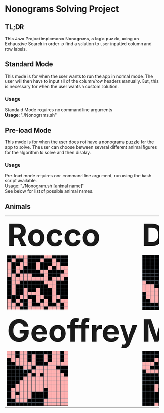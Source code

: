 <h1>Nonograms Solving Project</h1>

<h2>TL;DR</h2>
<p>
  This Java Project implements Nonograms, a logic puzzle, using an Exhaustive Search in order to find a solution to user inputted column and row labels. 
</p>

<h2>Standard Mode</h2>
<p>
  This mode is for when the user wants to run the app in normal mode. The user will then have to input all of the 
  column/row headers manually. But, this is necessary for when the user wants a custom solution. 
</p>

<h3>Usage</h3>
<p>
  Standard Mode requires no command line arguments <br>
  <b>Usage</b>: "./Nonograms.sh"
</p>

<h2>Pre-load Mode</h2>
<p>
  This mode is for when the user does not have a nonograms puzzle for the app to solve. The user can choose between several 
  different animal figures for the algorithm to solve and then display. 
</p>

<h3>Usage</h3>
<p>
  Pre-load mode requires one command line argument, run using the bash script available. <br>
  Usage: "./Nonogram.sh [animal name]"<br>
  See below for list of possible animal names. 
</p>

<h2>Animals</h2>

<table border="0">
 <tr>
    <td><b style="font-size:100px">Rocco</b></td>
    <td><b style="font-size:100px">David</b></td>
 </tr>
 <tr>
    <td>
      <img src="/images/Rocco.png" width="200" />
    </td>
    <td>
      <img src="/images/David.png" width="200" /> 
    </td>
 </tr>
  
 <tr>
    <td><b style="font-size:100px">Geoffrey</b></td>
    <td><b style="font-size:100px">Maurice</b></td>
 </tr>
 <tr>
    <td>
      <img src="/images/Geoffrey.png" width="200" />
    </td>
    <td>
      <img src="/images/Maurice.png" width="200" /> 
    </td>
 </tr>
</table>
